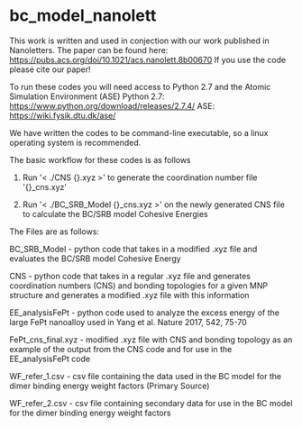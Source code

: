 # bc_model_nanolett
This work is written and used in conjection with our work published in Nanoletters.
The paper can be found here: https://pubs.acs.org/doi/10.1021/acs.nanolett.8b00670
If you use the code please cite our paper!

To run these codes you will need access to Python 2.7 and the Atomic Simulation Environment (ASE)
Python 2.7: https://www.python.org/download/releases/2.7.4/
ASE: https://wiki.fysik.dtu.dk/ase/

We have written the codes to be command-line executable, so a linux operating system is recommended.

The basic workflow for these codes is as follows

1. Run '< ./CNS {}.xyz >' to generate the coordination number file '{}_cns.xyz'

2. Run '< ./BC_SRB_Model {}_cns.xyz >' on the newly generated CNS file to calculate the BC/SRB model Cohesive Energies 

The Files are as follows:

BC_SRB_Model - python code that takes in a modified .xyz file and evaluates the BC/SRB model Cohesive Energy

CNS - python code that takes in a regular .xyz file and generates coordination numbers (CNS) and bonding topologies for a given MNP structure and generates a modified .xyz file with this information

EE_analysisFePt - python code used to analyze the excess energy of the large FePt nanoalloy used in Yang et al. Nature 2017, 542, 75-70

FePt_cns_final.xyz - modified .xyz file with CNS and bonding topology as an example of the output from the CNS code and for use in the EE_analysisFePt code

WF_refer_1.csv - csv file containing the data used in the BC model for the dimer binding energy weight factors (Primary Source)

WF_refer_2.csv - csv file containing secondary data for use in the BC model for the dimer binding energy weight factors
